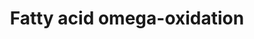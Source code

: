 ---
annotations:
- id: DOID:3146
  parent: genetic disease
  type: Disease Ontology
  value: lipid metabolism disorder
- id: PW:0000642
  parent: classic metabolic pathway
  type: Pathway Ontology
  value: fatty acid degradation pathway
- id: PW:0001253
  parent: classic metabolic pathway
  type: Pathway Ontology
  value: fatty acid omega degradation pathway
- id: PW:0000058
  parent: classic metabolic pathway
  type: Pathway Ontology
  value: fatty acid metabolic pathway
authors:
- Evelo
- MaintBot
- Michiel
- AlexanderPico
- Christine Chichester
- Egonw
- DeSl
- Khanspers
- Eweitz
citedin:
- link: PMC8155553
  title: 'Heterogeneity

    of Lipid and Protein Cartilage Profiles

    Associated with Human Osteoarthritis with or without Type 2 Diabetes

    Mellitus (2021)'
description: Dodecanoate, or lauric acid, is found in the fats and oils of both plants
  and animals, especially coconut and palm kernel oil. This pathway shows the degradation
  of dodecanoate leading to beta oxidation. Created by Magali Jaillard, Marijke Vermeer,
  Michiel Adrieans, Ron Schormans and Chris Evelo.  Proteins on this pathway have
  targeted assays available via the [https://assays.cancer.gov/available_assays?wp_id=WP206
  CPTAC Assay Portal]
last-edited: 2021-05-22
ndex: cc6a13e0-8b5f-11eb-9e72-0ac135e8bacf
organisms:
- Homo sapiens
redirect_from:
- /index.php/Pathway:WP206
- /instance/WP206
- /instance/WP206_rr117723
revision: r117723
schema-jsonld:
- '@context': https://schema.org/
  '@id': https://wikipathways.github.io/pathways/WP206.html
  '@type': Dataset
  creator:
    '@type': Organization
    name: WikiPathways
  description: Dodecanoate, or lauric acid, is found in the fats and oils of both
    plants and animals, especially coconut and palm kernel oil. This pathway shows
    the degradation of dodecanoate leading to beta oxidation. Created by Magali Jaillard,
    Marijke Vermeer, Michiel Adrieans, Ron Schormans and Chris Evelo.  Proteins on
    this pathway have targeted assays available via the [https://assays.cancer.gov/available_assays?wp_id=WP206
    CPTAC Assay Portal]
  keywords:
  - -OOC-(CH2)10-COO-
  - ADH1A
  - ADH1B
  - ADH1C
  - ADH4
  - ADH6
  - ADH7
  - ALDH1A1
  - ALDH2
  - CH3-(CH2)10-COO-
  - CYP1A1
  - CYP1A2
  - CYP2A6
  - CYP2D6
  - CYP2E1
  - CYP3A4
  - CYP4A11
  - HO-CH-(CH2)10-COO-
  - HOC-(CH2)10-COO-
  license: CC0
  name: Fatty acid omega-oxidation
seo: CreativeWork
title: Fatty acid omega-oxidation
wpid: WP206
---